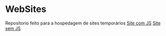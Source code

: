 # WebSites
  Repositorio feito para a hospedagem de sites temporários
[Site com JS](https://runnanc-137.github.io/WebSite-s/Exerc%C3%ADcios/JavaS/Ex-1/index.html)
[Site sem JS](https://runnanc-137.github.io/WebSite-s/Exerc%C3%ADcios/Html%20+%20Css/exercicio.html)

